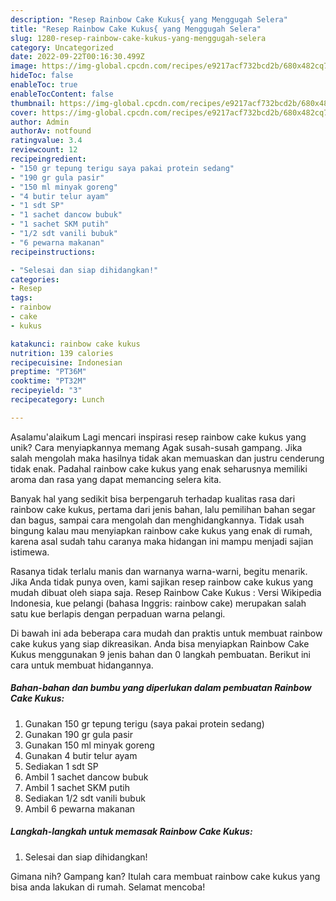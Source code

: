 ```yaml
---
description: "Resep Rainbow Cake Kukus{ yang Menggugah Selera"
title: "Resep Rainbow Cake Kukus{ yang Menggugah Selera"
slug: 1280-resep-rainbow-cake-kukus-yang-menggugah-selera
category: Uncategorized
date: 2022-09-22T00:16:30.499Z
image: https://img-global.cpcdn.com/recipes/e9217acf732bcd2b/680x482cq70/rainbow-cake-kukus-foto-resep-utama.jpg
hideToc: false
enableToc: true
enableTocContent: false
thumbnail: https://img-global.cpcdn.com/recipes/e9217acf732bcd2b/680x482cq70/rainbow-cake-kukus-foto-resep-utama.jpg
cover: https://img-global.cpcdn.com/recipes/e9217acf732bcd2b/680x482cq70/rainbow-cake-kukus-foto-resep-utama.jpg
author: Admin
authorAv: notfound
ratingvalue: 3.4
reviewcount: 12
recipeingredient:
- "150 gr tepung terigu saya pakai protein sedang"
- "190 gr gula pasir"
- "150 ml minyak goreng"
- "4 butir telur ayam"
- "1 sdt SP"
- "1 sachet dancow bubuk"
- "1 sachet SKM putih"
- "1/2 sdt vanili bubuk"
- "6 pewarna makanan"
recipeinstructions:

- "Selesai dan siap dihidangkan!"
categories:
- Resep
tags:
- rainbow
- cake
- kukus

katakunci: rainbow cake kukus 
nutrition: 139 calories
recipecuisine: Indonesian
preptime: "PT36M"
cooktime: "PT32M"
recipeyield: "3"
recipecategory: Lunch

---
```



Asalamu'alaikum Lagi mencari inspirasi resep rainbow cake kukus yang unik? Cara menyiapkannya memang Agak susah-susah gampang. Jika salah mengolah maka hasilnya tidak akan memuaskan dan justru cenderung tidak enak. Padahal rainbow cake kukus yang enak seharusnya memiliki aroma dan rasa yang dapat memancing selera kita.


Banyak hal yang sedikit bisa berpengaruh terhadap kualitas rasa dari rainbow cake kukus, pertama dari jenis bahan, lalu pemilihan bahan segar dan bagus, sampai cara mengolah dan menghidangkannya. Tidak usah bingung kalau mau menyiapkan rainbow cake kukus yang enak di rumah, karena asal sudah tahu caranya maka hidangan ini mampu menjadi sajian istimewa.

Rasanya tidak terlalu manis dan warnanya warna-warni, begitu menarik. Jika Anda tidak punya oven, kami sajikan resep rainbow cake kukus yang mudah dibuat oleh siapa saja. Resep Rainbow Cake Kukus : Versi Wikipedia Indonesia, kue pelangi (bahasa Inggris: rainbow cake) merupakan salah satu kue berlapis dengan perpaduan warna pelangi.


Di bawah ini ada beberapa cara mudah dan praktis untuk membuat rainbow cake kukus yang siap dikreasikan. Anda bisa menyiapkan Rainbow Cake Kukus menggunakan 9 jenis bahan dan 0 langkah pembuatan. Berikut ini cara untuk membuat hidangannya.

<!--inarticleads1-->

##### Bahan-bahan dan bumbu yang diperlukan dalam pembuatan Rainbow Cake Kukus:

1. Gunakan 150 gr tepung terigu (saya pakai protein sedang)
1. Gunakan 190 gr gula pasir
1. Gunakan 150 ml minyak goreng
1. Gunakan 4 butir telur ayam
1. Sediakan 1 sdt SP
1. Ambil 1 sachet dancow bubuk
1. Ambil 1 sachet SKM putih
1. Sediakan 1/2 sdt vanili bubuk
1. Ambil 6 pewarna makanan




<!--inarticleads2-->

##### Langkah-langkah untuk memasak Rainbow Cake Kukus:


1. Selesai dan siap dihidangkan!



Gimana nih? Gampang kan? Itulah cara membuat rainbow cake kukus yang bisa anda lakukan di rumah. Selamat mencoba!
